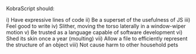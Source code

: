 KobraScript should:

i)	Have expressive lines of code
ii)	Be a superset of the usefulness of JS
iii)	Feel good to write
iv)	Slither, moving the torso laterally in a window-wiper motion 
v)	Be trusted as a language capable of software development
vi)	Shed its skin once a year (moulting)
vii)	Allow a file to efficiently represent the structure of an object
viii)   Not cause harm to other household pets	
